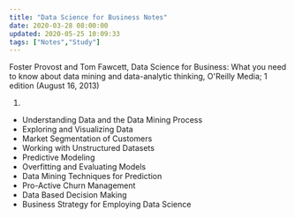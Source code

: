 ```yaml
---
title: "Data Science for Business Notes"
date: 2020-03-28 08:00:00
updated: 2020-05-25 10:09:33
tags: ["Notes","Study"]
---
```


Foster Provost and Tom Fawcett, Data Science for Business: What you need to know about data mining and data-analytic thinking, O'Reilly Media; 1 edition (August 16, 2013)

1.

* Understanding Data and the Data Mining Process
* Exploring and Visualizing Data
* Market Segmentation of Customers
* Working with Unstructured Datasets
* Predictive Modeling
* Overfitting and Evaluating Models
* Data Mining Techniques for Prediction
* Pro-Active Churn Management
* Data Based Decision Making
* Business Strategy for Employing Data Science
